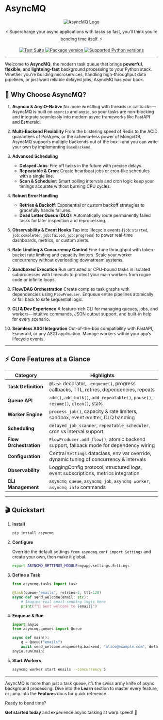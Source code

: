# AsyncMQ

<p align="center">
  <a href="https://asyncmq.dymmond.com"><img src="https://res.cloudinary.com/dymmond/image/upload/v1746002620/asyncmq/oq2qhgqdlra7rudxaqhl.png" alt="AsyncMQ Logo"></a>
</p>

<p align="center">
  <span>⚡ Supercharge your async applications with tasks so fast, you’ll think you’re bending time itself. ⚡</span>
</p>

<p align="center">
  <a href="https://github.com/dymmond/asyncmq/actions/workflows/test-suite.yml/badge.svg?event=push&branch=main" target="_blank">
    <img src="https://github.com/dymmond/asyncmq/actions/workflows/test-suite.yml/badge.svg?event=push&branch=main" alt="Test Suite">
  </a>
  <a href="https://pypi.org/project/asyncmq" target="_blank">
    <img src="https://img.shields.io/pypi/v/asyncmq?color=%2334D058&label=pypi%20package" alt="Package version">
  </a>
  <a href="https://img.shields.io/pypi/pyversions/asyncmq.svg?color=%2334D058" target="_blank">
    <img src="https://img.shields.io/pypi/pyversions/asyncmq.svg?color=%2334D058" alt="Supported Python versions">
  </a>
</p>

---

Welcome to **AsyncMQ**, the modern task queue that brings **powerful**, **flexible**, and **lightning-fast** background processing to your Python stack. Whether you're building microservices, handling high-throughput data pipelines, or just want reliable delayed jobs, AsyncMQ has your back.

## 🚀 Why Choose AsyncMQ?

1. **Asyncio & AnyIO-Native**
   No more wrestling with threads or callbacks—AsyncMQ is built on `asyncio` and `anyio`, so your tasks are non-blocking and integrate seamlessly into modern async frameworks like FastAPI and Esmerald.

2. **Multi-Backend Flexibility**
   From the blistering speed of Redis to the ACID guarantees of Postgres, or the schema-less power of MongoDB, AsyncMQ supports multiple backends out of the box—and you can write your own by implementing `BaseBackend`.

3. **Advanced Scheduling**

   * **Delayed Jobs**: Fire off tasks in the future with precise delays.
   * **Repeatable & Cron**: Create heartbeat jobs or cron-like schedules with a single line.
   * **Scan & Scheduler**: Smart polling intervals and cron logic keep your timings accurate without burning CPU cycles.

4. **Robust Error Handling**

   * **Retries & Backoff**: Exponential or custom backoff strategies to gracefully handle failures.
   * **Dead Letter Queue (DLQ)**: Automatically route permanently failed tasks for later inspection and reprocessing.

5. **Observability & Event Hooks**
   Tap into lifecycle events (`job:started`, `job:completed`, `job:failed`, `job:progress`) to power real-time dashboards, metrics, or custom alerts.

6. **Rate Limiting & Concurrency Control**
   Fine-tune throughput with token-bucket rate limiting and capacity limiters. Scale your worker concurrency without overloading downstream systems.

7. **Sandboxed Execution**
   Run untrusted or CPU-bound tasks in isolated subprocesses with timeouts to protect your main workers from rogue code or infinite loops.

8. **Flow/DAG Orchestration**
   Create complex task graphs with dependencies using `FlowProducer`. Enqueue entire pipelines atomically or fall back to safe sequential logic.

9. **CLI & Dev Experience**
   A feature-rich CLI for managing queues, jobs, and workers—intuitive commands, JSON output support, and built-in help for every scenario.

10. **Seamless ASGI Integration**
    Out-of-the-box compatibility with FastAPI, Esmerald, or any ASGI application. Manage workers within your app’s lifecycle events.

---

## ⚡ Core Features at a Glance

| Category               | Highlights                                                                                |
| ---------------------- | ----------------------------------------------------------------------------------------- |
| **Task Definition**    | `@task` decorator, `.enqueue()`, progress callbacks, TTL, retries, dependencies, repeats  |
| **Queue API**          | `add()`, `add_bulk()`, `add_repeatable()`, `pause()`, `resume()`, `clean()`, stats        |
| **Worker Engine**      | `process_job()`, capacity & rate limiters, sandbox, event emitter, DLQ handling           |
| **Scheduling**         | `delayed_job_scanner`, `repeatable_scheduler`, cron vs interval support                   |
| **Flow Orchestration** | `FlowProducer.add_flow()`, atomic backend support, fallback mode for dependency wiring    |
| **Configuration**      | Central `Settings` dataclass, env var override, dynamic tuning of concurrency & intervals |
| **Observability**      | LoggingConfig protocol, structured logs, event subscriptions, metrics integration         |
| **CLI Management**     | `asyncmq queue`, `asyncmq job`, `asyncmq worker`, `asyncmq info` commands                 |

---

## 🎬 Quickstart

1. **Install**

   ```bash
   pip install asyncmq
   ```
2. **Configure**

   Override the default settings `from asyncmq.conf import Settings` and create your own, then make it global.

   ```bash
   export ASYNCMQ_SETTINGS_MODULE=myapp.settings.Settings
   ```
3. **Define a Task**

   ```python
   from asyncmq.tasks import task

   @task(queue="emails", retries=2, ttl=120)
   async def send_welcome(email: str):
       # Imagine real email-sending logic here
       print(f"📧 Sent welcome to {email}")
   ```
4. **Enqueue & Run**

   ```python
   import anyio
   from asyncmq.queues import Queue

   async def main():
       q = Queue("emails")
       await send_welcome.enqueue(q.backend, "alice@example.com", delay=10)
   anyio.run(main)
   ```
5. **Start Workers**

   ```bash
   asyncmq worker start emails --concurrency 5
   ```

---

AsyncMQ is more than just a task queue, it’s the swiss army knife of async background processing.
Dive into the **Learn** section to master every feature, or jump into the **Features** docs for quick reference.

Ready to bend time?

**Get started today** and experience async tasking at warp speed! 🎉
